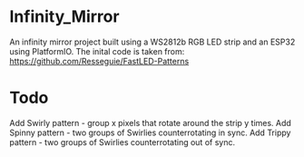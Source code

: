 # Infinity_Mirror

An infinity mirror project built using a WS2812b RGB LED strip and an ESP32 using PlatformIO. The inital code is taken from:
https://github.com/Resseguie/FastLED-Patterns

# Todo
Add Swirly pattern - group x pixels that rotate around the strip y times.
Add Spinny pattern - two groups of Swirlies counterrotating in sync.
Add Trippy pattern - two groups of Swirlies counterrotating out of sync.
